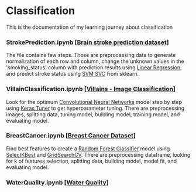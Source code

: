 # Classification
This is the documentation of my learning journey about classification

### StrokePrediction.ipynb [<a href="https://www.kaggle.com/datasets/zzettrkalpakbal/full-filled-brain-stroke-dataset">Brain stroke prediction dataset</a>]
The file contains few steps. Those are preprocessing data to generate normalization of each row and column, change the unknown values in the 'smoking_status' column with prediction results using <a href="https://scikit-learn.org/stable/modules/generated/sklearn.linear_model.LinearRegression.html">Linear Regression</a>, and predict stroke status using <a href="https://scikit-learn.org/stable/modules/generated/sklearn.svm.SVC.html">SVM SVC</a> from sklearn.

### VillainClassification.ipynb [<a href="https://www.kaggle.com/datasets/rogeriovaz/villains-image-classification">Villains - Image Classification</a>]
Look for the optimum <a href="https://www.tensorflow.org/tutorials/images/cnn">Convolutional Neural Networks</a> model step by step using <a href="https://www.tensorflow.org/tutorials/keras/keras_tuner">Keras Tuner</a> to get hyperparameter tuning. There are preprocessing images, splitting data, tuning model, building model, training model, and evaluating model. 

### BreastCancer.ipynb [<a href="https://www.kaggle.com/datasets/yasserh/breast-cancer-dataset">Breast Cancer Dataset</a>]
Find best features to create a <a href="https://scikit-learn.org/stable/modules/generated/sklearn.ensemble.RandomForestClassifier.html">Random Forest Classifier</a> model using <a href="https://scikit-learn.org/stable/modules/generated/sklearn.feature_selection.SelectKBest.html">SelectKBest</a> and <a href="https://scikit-learn.org/stable/modules/generated/sklearn.model_selection.GridSearchCV.html">GridSearchCV</a>. There are preprocessing dataframe, looking for k of features selection, splitting data, building model, model fit, and evaluating model. 

### WaterQuality.ipynb [<a href="https://www.kaggle.com/datasets/adityakadiwal/water-potability">Water Quality</a>]
